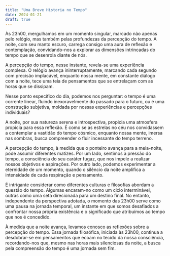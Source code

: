```yaml
---
title: "Uma Breve Historia no Tempo"
date: 2024-01-21
draft: true
---
```


Às 23h00, mergulhamos em um momento singular, marcado não apenas pelo relógio, mas também pelas profundezas da percepção do tempo. A noite, com seu manto escuro, carrega consigo uma aura de reflexão e contemplação, convidando-nos a explorar as dimensões intrincadas do tempo que se desenrola diante de nós.

A percepção do tempo, nesse instante, revela-se uma experiência complexa. O relógio avança ininterruptamente, marcando cada segundo com precisão implacável, enquanto nossa mente, em constante diálogo com a noite, tece uma teia de pensamentos que se entrelaçam com as horas que se dissipam.

Nesse ponto específico do dia, podemos nos perguntar: o tempo é uma corrente linear, fluindo inexoravelmente do passado para o futuro, ou é uma construção subjetiva, moldada por nossas experiências e percepções individuais?

A noite, por sua natureza serena e introspectiva, propicia uma atmosfera propícia para essa reflexão. É como se as estrelas no céu nos convidassem a contemplar a vastidão do tempo cósmico, enquanto nossa mente, imersa nas sombras, busca compreender o fluir incessante do tempo terreno.

A percepção do tempo, à medida que o ponteiro avança para a meia-noite, pode assumir diferentes matizes. Por um lado, sentimos a pressão do tempo, a consciência do seu caráter fugaz, que nos impele a realizar nossos objetivos e aspirações. Por outro lado, podemos experimentar a eternidade de um momento, quando o silêncio da noite amplifica a intensidade de cada respiração e pensamento.

É intrigante considerar como diferentes culturas e filosofias abordam a questão do tempo. Algumas encaram-no como um ciclo interminável, outras como uma seta direcionada para um destino final. No entanto, independente da perspectiva adotada, o momento das 23h00 serve como uma pausa na jornada temporal, um instante em que somos desafiados a confrontar nossa própria existência e o significado que atribuímos ao tempo que nos é concedido.

À medida que a noite avança, levamos conosco as reflexões sobre a percepção do tempo. Essa jornada filosófica, iniciada às 23h00, continua a desdobrar-se em pensamentos que ecoam no tecido da nossa consciência, recordando-nos que, mesmo nas horas mais silenciosas da noite, a busca pela compreensão do tempo é uma jornada sem fim.
